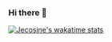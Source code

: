 ### Hi there 👋
[![Jecosine's wakatime stats](https://github-readme-stats.vercel.app/api/wakatime?username=JecosineMoc&layout=compact)](https://github.com/Jecosine)
